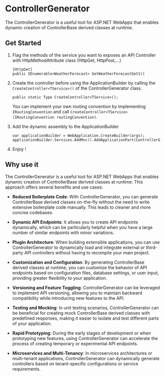 # ControllerGenerator
The ControllerGenerator is a useful tool for ASP.NET WebApps that enables dynamic creation of ControllerBase derived classes at runtime.

## Get Started
1. Flag the methods of the service you want to exposes an API Controller with HttpMethodAttribute class (HttpGet, HttpPost,...)
   ```
   [HttpGet]
   public IEnumerable<WeatherForecast> GetWeatherForecastGet1()
   ```
2. Create the controller before using the ApplicationBuilder by calling the ```CreateController<TService>()``` of the ControllerGenerator class.
   ```
   public static Type CreateController<TService>();
   ```

   You can implement your own routing convention by implementing ```IRoutingConvention``` and call ```CreateController<TService>(IRoutingConvention routingConvention)```.

3. Add the dynamic assembly to the ApplicationBuilder
   ```
   var applicationBuilder = WebApplication.CreateBuilder(args);
   applicationBuilder.Services.AddMvc().AddApplicationPart(ControllerGenerator.ControllerGenerator.DynamicAssembly);
   ```
4. Enjoy !

## Why use it
The ControllerGenerator is a useful tool for ASP.NET WebApps that enables dynamic creation of ControllerBase derived classes at runtime. This approach offers several benefits and use cases:
- **Reduced Boilerplate Code**: With ControllerGenerator, you can generate ControllerBase derived classes on-the-fly without the need to write extensive boilerplate code manually. This leads to cleaner and more concise codebases.

- **Dynamic API Endpoints**: It allows you to create API endpoints dynamically, which can be particularly helpful when you have a large number of similar endpoints with minor variations.

- **Plugin Architecture**: When building extensible applications, you can use ControllerGenerator to dynamically load and integrate external or third-party API controllers without having to recompile your main project.

- **Customization and Configuration**: By generating ControllerBase derived classes at runtime, you can customize the behavior of API endpoints based on configuration files, database settings, or user input, providing greater flexibility to your application.

- **Versioning and Feature Toggling**: ControllerGenerator can be leveraged to implement API versioning, allowing you to maintain backward compatibility while introducing new features to the API.

- **Testing and Mocking**: In unit testing scenarios, ControllerGenerator can be beneficial for creating mock ControllerBase derived classes with predefined responses, making it easier to isolate and test different parts of your application.

- **Rapid Prototyping**: During the early stages of development or when prototyping new features, using ControllerGenerator can accelerate the process of creating temporary or experimental API endpoints.

- **Microservices and Multi-Tenancy**: In microservices architectures or multi-tenant applications, ControllerGenerator can dynamically generate controllers based on tenant-specific configurations or service requirements.
